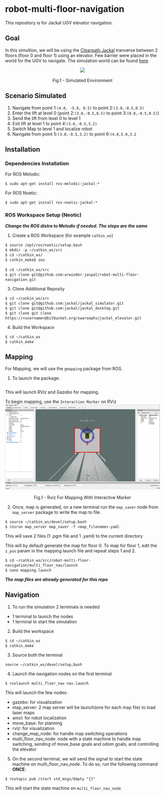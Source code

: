 # robot-multi-floor-navigation
This repository is for Jackal UGV elevator navigation.

## Goal 
In this simultion, we will be using the [Clearpath Jackal](https://clearpathrobotics.com/jackal-small-unmanned-ground-vehicle/) tranverse between 2 floors (floor 0 and floor 1) using an elevator. Few barrier were placed in the world for the UGV to navigate. The simulation world can be found [here](https://bitbucket.org/swaroophs/jackal_elevator/src/master/). 

<p align = "center"><img src = "https://bitbucket.org/swaroophs/jackal_elevator/raw/3610a6926afa3f521ccc8d1ba80072d5728bdf23/docs/elevator_configuration.png"></p>
<p align = "center">
Fig.1 - Simulated Environment 
</p>

## Scenario Simulated
1. Navigate from point 1:`(4.0, -5.0, 0.5)` to point 2:`(3.0,-0.5,0.5)`
2. Enter the lift at level 0 (point 2:`(3.0,-0.5,0.5)` to point 3:`(0.0,-0.5,0.5)`)
3. Send the lift from level 0 to level 1 
4. Exit lift at level 1 to point 4:`(3.0,-0.5,3.2)`
5. Switch Map to level 1 and localize robot
6. Navigate from point 5:`(3.0,-0.5,3.2)` to point 6:`(4.0,5.0,3.2`

## Installation
### Dependencies Installation
For ROS Melodic: 
```
$ sudo apt-get install ros-melodic-jackal-*
```
For ROS Noetic: 
```
$ sudo apt-get install ros-noetic-jackal-*
```
### ROS Workspace Setup (Neotic)
***Change the ROS distro to Melodic if needed. The steps are the same***
1. Create a ROS Workspace (for example `catkin_ws`)
```
$ source /opt/ros/noetic/setup.bash 
$ mkdir -p ~/catkin_ws/src
$ cd ~/catkin_ws/
$ catkin_make$ sou

$ cd ~/catkin_ws/src
$ git clone git@github.com:arwinder-jaspal/robot-multi-floor-navigation.git
```

3. Clone Additional Reposity 
```
$ cd ~/catkin_ws/src
$ git clone git@github.com:jackal/jackal_simulator.git
$ git clone git@github.com:jackal/jackal_desktop.git
$ git clone git clone https://<username>@bitbucket.org/swaroophs/jackal_elevator.git
```

4. Build the Workspace
```
$ cd ~/catkin_ws
$ catkin_make
```

## Mapping 
For Mapping, we will use the `gmapping` package from ROS.
1.  To launch the package:
```$ sou

```
This will launch RViz and Gazebo for mapping. 

To begin mapping, use the `Interaction Marker` on RViz
![alt text](docs/Mapping.png "Rviz For Mapping With Interactive Marker")
<p align = "center">
Fig.1 - Rviz For Mapping With Interactive Marker
</p>

2.  Once, map is generated, on a new terminal run the `map_saver` node from `map_server` package to write the map to file.
```
$ source ~/catkin_ws/devel/setup.bash
$ rosrun map_server map_saver -f <map_filename>.yaml
```
This will save 2 files (1 .pgm file and 1 .yaml) to the current directory

This will by default generate the map for floor 0. To map for floor 1, edit the `z_pos` param in the mapping launch file and repeat steps 1 and 2.
```
$ cd ~/catkin_ws/src/robot-multi-floor-navigation/multi_floor_nav/launch
$ nano mapping.launch
```
***The map files are already generated for this repo***

## Navigation

1.  To run the simulation 2 terminals is needed
-   1 terminal to launch the nodes 
-   1 terminal to start the simulation 

2.  Build the workspace
```
$ cd ~/catkin_ws
$ catkin_make
```
3. Source both the terminal
```
source ~/catkin_ws/devel/setup,bash
```
4. Launch the navigation nodes on the first terminal
```
$ roslaunch multi_floor_nav nav.launch
```
This will launch the few nodes:
- gazebo: for visualization
- map_server: 2 map server will be launch(one for each map file) to load laser maps
- amcl: for robot localization 
- move_base: for planning 
- rviz: for visualization 
- change_map_node: for handle map switching operations
- multi_floor_nav_node: node with a state machine to handle map switching, sending of move_base goals and odom goals, and controlling the elevator

5.  On the second terminal, we will send the signal to start the state machine on multi_floor_nav_node. To do so, run the following command **ONCE**:
```
$ rostopic pub /start std_msgs/Empty "{}"
```
This will start the state machine on `multi_floor_nav_node`